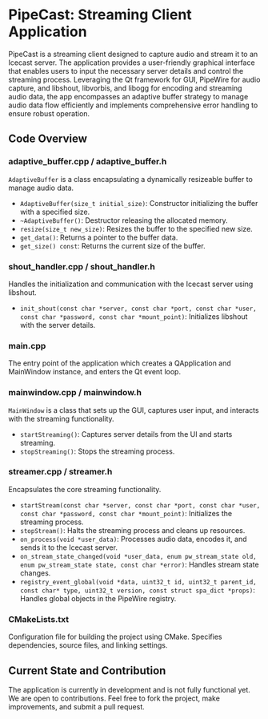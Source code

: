# PipeCast: Streaming Client Application

PipeCast is a streaming client designed to capture audio and stream it to an Icecast server. The application provides a user-friendly graphical interface that enables users to input the necessary server details and control the streaming process. Leveraging the Qt framework for GUI, PipeWire for audio capture, and libshout, libvorbis, and libogg for encoding and streaming audio data, the app encompasses an adaptive buffer strategy to manage audio data flow efficiently and implements comprehensive error handling to ensure robust operation.

## Code Overview

### adaptive_buffer.cpp / adaptive_buffer.h

`AdaptiveBuffer` is a class encapsulating a dynamically resizeable buffer to manage audio data. 

- `AdaptiveBuffer(size_t initial_size)`: Constructor initializing the buffer with a specified size.
- `~AdaptiveBuffer()`: Destructor releasing the allocated memory.
- `resize(size_t new_size)`: Resizes the buffer to the specified new size.
- `get_data()`: Returns a pointer to the buffer data.
- `get_size() const`: Returns the current size of the buffer.

### shout_handler.cpp / shout_handler.h

Handles the initialization and communication with the Icecast server using libshout.

- `init_shout(const char *server, const char *port, const char *user, const char *password, const char *mount_point)`: Initializes libshout with the server details.

### main.cpp

The entry point of the application which creates a QApplication and MainWindow instance, and enters the Qt event loop.

### mainwindow.cpp / mainwindow.h

`MainWindow` is a class that sets up the GUI, captures user input, and interacts with the streaming functionality.

- `startStreaming()`: Captures server details from the UI and starts streaming.
- `stopStreaming()`: Stops the streaming process.

### streamer.cpp / streamer.h

Encapsulates the core streaming functionality.

- `startStream(const char *server, const char *port, const char *user, const char *password, const char *mount_point)`: Initializes the streaming process.
- `stopStream()`: Halts the streaming process and cleans up resources.
- `on_process(void *user_data)`: Processes audio data, encodes it, and sends it to the Icecast server.
- `on_stream_state_changed(void *user_data, enum pw_stream_state old, enum pw_stream_state state, const char *error)`: Handles stream state changes.
- `registry_event_global(void *data, uint32_t id, uint32_t parent_id, const char* type, uint32_t version, const struct spa_dict *props)`: Handles global objects in the PipeWire registry.

### CMakeLists.txt

Configuration file for building the project using CMake. Specifies dependencies, source files, and linking settings.

## Current State and Contribution

The application is currently in development and is not fully functional yet. We are open to contributions. Feel free to fork the project, make improvements, and submit a pull request.



